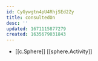 ```yaml
---
id: CyGywgtn4pU4RhjSEd2Zy
title: consultedOn
desc: ''
updated: 1671115877279
created: 1635679031843
---
```




- [[c.Sphere]] [[sphere.Activity]]
